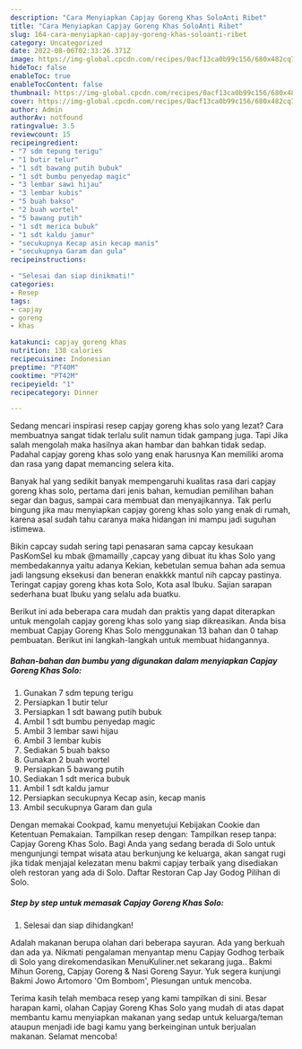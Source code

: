 ```yaml
---
description: "Cara Menyiapkan Capjay Goreng Khas SoloAnti Ribet"
title: "Cara Menyiapkan Capjay Goreng Khas SoloAnti Ribet"
slug: 164-cara-menyiapkan-capjay-goreng-khas-soloanti-ribet
category: Uncategorized
date: 2022-08-06T02:33:26.371Z
image: https://img-global.cpcdn.com/recipes/0acf13ca0b99c156/680x482cq70/capjay-goreng-khas-solo-foto-resep-utama.jpg
hideToc: false
enableToc: true
enableTocContent: false
thumbnail: https://img-global.cpcdn.com/recipes/0acf13ca0b99c156/680x482cq70/capjay-goreng-khas-solo-foto-resep-utama.jpg
cover: https://img-global.cpcdn.com/recipes/0acf13ca0b99c156/680x482cq70/capjay-goreng-khas-solo-foto-resep-utama.jpg
author: Admin
authorAv: notfound
ratingvalue: 3.5
reviewcount: 15
recipeingredient:
- "7 sdm tepung terigu"
- "1 butir telur"
- "1 sdt bawang putih bubuk"
- "1 sdt bumbu penyedap magic"
- "3 lembar sawi hijau"
- "3 lembar kubis"
- "5 buah bakso"
- "2 buah wortel"
- "5 bawang putih"
- "1 sdt merica bubuk"
- "1 sdt kaldu jamur"
- "secukupnya Kecap asin kecap manis"
- "secukupnya Garam dan gula"
recipeinstructions:

- "Selesai dan siap dinikmati!"
categories:
- Resep
tags:
- capjay
- goreng
- khas

katakunci: capjay goreng khas 
nutrition: 138 calories
recipecuisine: Indonesian
preptime: "PT40M"
cooktime: "PT42M"
recipeyield: "1"
recipecategory: Dinner

---
```



Sedang mencari inspirasi resep capjay goreng khas solo yang lezat? Cara membuatnya sangat tidak terlalu sulit namun tidak gampang juga. Tapi Jika salah mengolah maka hasilnya akan hambar dan bahkan tidak sedap. Padahal capjay goreng khas solo yang enak harusnya Kan memiliki aroma dan rasa yang dapat memancing selera kita.


Banyak hal yang sedikit banyak mempengaruhi kualitas rasa dari capjay goreng khas solo, pertama dari jenis bahan, kemudian pemilihan bahan segar dan bagus, sampai cara membuat dan menyajikannya. Tak perlu bingung jika mau menyiapkan capjay goreng khas solo yang enak di rumah, karena asal sudah tahu caranya maka hidangan ini mampu jadi suguhan istimewa.

Bikin capcay sudah sering tapi penasaran sama capcay kesukaan PasKomSel ku mbak @mamailly ,capcay yang dibuat itu khas Solo yang membedakannya yaitu adanya Kekian, kebetulan semua bahan ada semua jadi langsung eksekusi dan beneran enakkkk mantul nih capcay pastinya. Teringat capjay goreng khas kota Solo, Kota asal Ibuku. Sajian sarapan sederhana buat Ibuku yang selalu ada buatku.


Berikut ini ada beberapa cara mudah dan praktis yang dapat diterapkan untuk mengolah capjay goreng khas solo yang siap dikreasikan. Anda bisa membuat Capjay Goreng Khas Solo menggunakan 13 bahan dan 0 tahap pembuatan. Berikut ini langkah-langkah untuk membuat hidangannya.

<!--inarticleads1-->

##### Bahan-bahan dan bumbu yang digunakan dalam menyiapkan Capjay Goreng Khas Solo:

1. Gunakan 7 sdm tepung terigu
1. Persiapkan 1 butir telur
1. Persiapkan 1 sdt bawang putih bubuk
1. Ambil 1 sdt bumbu penyedap magic
1. Ambil 3 lembar sawi hijau
1. Ambil 3 lembar kubis
1. Sediakan 5 buah bakso
1. Gunakan 2 buah wortel
1. Persiapkan 5 bawang putih
1. Sediakan 1 sdt merica bubuk
1. Ambil 1 sdt kaldu jamur
1. Persiapkan secukupnya Kecap asin, kecap manis
1. Ambil secukupnya Garam dan gula


Dengan memakai Cookpad, kamu menyetujui Kebijakan Cookie dan Ketentuan Pemakaian. Tampilkan resep dengan: Tampilkan resep tanpa: Capjay Goreng Khas Solo. Bagi Anda yang sedang berada di Solo untuk mengunjungi tempat wisata atau berkunjung ke keluarga, akan sangat rugi jika tidak menjajal kelezatan menu bakmi capjay terbaik yang disediakan oleh restoran yang ada di Solo. Daftar Restoran Cap Jay Godog Pilihan di Solo. 

<!--inarticleads2-->

##### Step by step untuk memasak Capjay Goreng Khas Solo:


1. Selesai dan siap dihidangkan!

Adalah makanan berupa olahan dari beberapa sayuran. Ada yang berkuah dan ada ya. Nikmati pengalaman menyantap menu Capjay Godhog terbaik di Solo yang direkomendasikan MenuKuliner.net sekarang juga.. Bakmi Mihun Goreng, Capjay Goreng &amp; Nasi Goreng Sayur. Yuk segera kunjungi Bakmi Jowo Artomoro &#39;Om Bombom&#39;, Plesungan untuk mencoba. 

Terima kasih telah membaca resep yang kami tampilkan di sini. Besar harapan kami, olahan Capjay Goreng Khas Solo yang mudah di atas dapat membantu kamu menyiapkan makanan yang sedap untuk keluarga/teman ataupun menjadi ide bagi kamu yang berkeinginan untuk berjualan makanan. Selamat mencoba!
